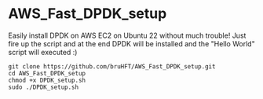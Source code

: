 # AWS_Fast_DPDK_setup
Easily install DPDK on AWS EC2 on Ubuntu 22 without much trouble! Just fire up the script and at the end DPDK will be installed and the "Hello World" script will executed :)

```
git clone https://github.com/bruHFT/AWS_Fast_DPDK_setup.git
cd AWS_Fast_DPDK_setup
chmod +x DPDK_setup.sh
sudo ./DPDK_setup.sh
```
